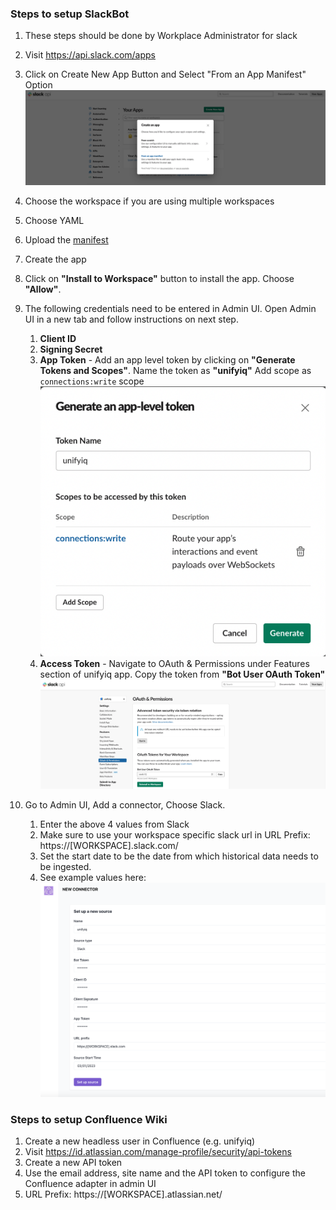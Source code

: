 ### Steps to setup SlackBot

1. These steps should be done by Workplace Administrator for slack
2. Visit https://api.slack.com/apps
3. Click on Create New App Button and Select "From an App Manifest"
   Option ![Create Slack Bot](/resources/images/slack_bot_create.png)
4. Choose the workspace if you are using multiple workspaces
5. Choose YAML
6. Upload the [manifest](unifyiq.yaml)
7. Create the app
8. Click on **"Install to Workspace"** button to install the app. Choose **"Allow"**. 
9. The following credentials need to be entered in Admin UI. Open Admin UI in a new tab and follow instructions on next step.
    1. **Client ID**
    2. **Signing Secret**
    3. **App Token** - Add an app level token by clicking on **"Generate Tokens and Scopes"**.
       Name the token as **"unifyiq"**
       Add scope as `connections:write` scope
       <br>![App Token](/resources/images/app_token.png)<br>
    5. **Access Token** - Navigate to OAuth & Permissions under Features section of unifyiq app. Copy the token from **"Bot
       User OAuth Token"** ![Bot Auth Token](/resources/images/auth_token.png)
   
10. Go to Admin UI, Add a connector, Choose Slack.
      1. Enter the above 4 values from Slack
      2. Make sure to use your workspace specific slack url in URL Prefix: https://[WORKSPACE].slack.com/
      3. Set the start date to be the date from which historical data needs to be ingested.
      4. See example values here:
      ![Admin UI](/resources/images/slack_setup_image.png)


### Steps to setup Confluence Wiki
1. Create a new headless user in Confluence (e.g. unifyiq)
2. Visit https://id.atlassian.com/manage-profile/security/api-tokens
3. Create a new API token
4. Use the email address, site name and the API token to configure the Confluence adapter in admin UI
5. URL Prefix: https://[WORKSPACE].atlassian.net/

